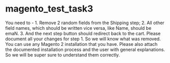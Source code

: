 # magento_test_task3
You need to - 1. Remove 2 random fields from the Shipping step; 2. All other field names, which should be written vice versa, like Name, should be emaN. 3. And the next step button should redirect back to the cart. Please document all your changes for step 1. So we will know what was removed. You can use any Magento 2 installation that you have. Please also attach the documented installation process and the user with general explanations. So we will be super sure to understand them correctly.
